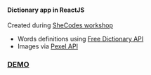 #### Dictionary app in ReactJS
Created during [SheCodes workshop](https://www.shecodes.io)


- Words definitions using [Free Dictionary API](https://dictionaryapi.dev/)
- Images via [Pexel API](https://www.pexels.com/api/)


### [DEMO](https://dictionary-new.netlify.app/)

